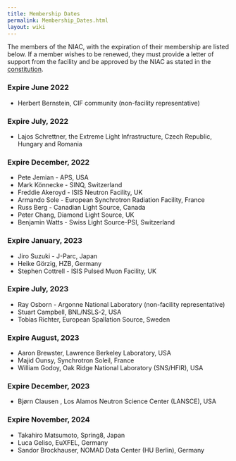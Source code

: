 ```yaml
---
title: Membership Dates
permalink: Membership_Dates.html
layout: wiki
---
```


The members of the NIAC, with the expiration of their membership are
listed below. If a member wishes to be renewed, they must provide a
letter of support from the facility and be approved by the NIAC as
stated in the [constitution](NIAC.html "wikilink").



### Expire June 2022

-   Herbert Bernstein, CIF community (non-facility representative)

### Expire July, 2022

-   Lajos Schrettner, the Extreme Light Infrastructure, Czech Republic, Hungary and Romania

### Expire December, 2022

-   Pete Jemian - APS, USA
-   Mark Könnecke - SINQ, Switzerland
-   Freddie Akeroyd - ISIS Neutron Facility, UK
-   Armando Sole - European Synchrotron Radiation Facility, France
-   Russ Berg - Canadian Light Source, Canada
-   Peter Chang, Diamond Light Source, UK
-   Benjamin Watts - Swiss Light Source-PSI, Switzerland

### Expire January, 2023
-   Jiro Suzuki - J-Parc, Japan
-   Heike Görzig, HZB, Germany
-   Stephen Cottrell - ISIS Pulsed Muon Facility, UK

### Expire July, 2023
-   Ray Osborn - Argonne National Laboratory (non-facility representative)
-   Stuart Campbell, BNL/NSLS-2, USA
-   Tobias Richter, European Spallation Source, Sweden

### Expire August, 2023
-   Aaron Brewster, Lawrence Berkeley Laboratory, USA
-   Majid Ounsy, Synchrotron Soleil, France
-   William Godoy, Oak Ridge National Laboratory (SNS/HFIR), USA

### Expire December, 2023
-   Bjørn Clausen , Los Alamos Neutron Science Center (LANSCE), USA

### Expire November, 2024
-   Takahiro Matsumoto, Spring8, Japan
-   Luca Geliso, EuXFEL, Germany
-   Sandor Brockhauser, NOMAD Data Center (HU Berlin), Germany





